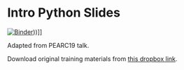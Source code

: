 Intro Python Slides
===================

[![Binder](https://mybinder.org/badge_logo.svg)](https://mybinder.org/v2/gh/jyalim/RCworkshops/master?filepath=intro-python%2Fslides%2FIntroPython.ipynb)))]]

Adapted from PEARC19 talk. 

Download original training materials from [this dropbox link][0].




[0]: https://tinyurl.com/PEARC19Py
